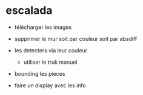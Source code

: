 # escalada


- télécharger les images 

- supprimer le mur soit par couleur soit par absdiff

- les detecters via leur couleur

    - utiliser le truk manuel



- bounding les pieces

- faire un display avec les info
